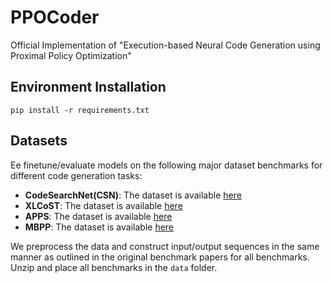 # PPOCoder

Official Implementation of "Execution-based Neural Code Generation using Proximal Policy Optimization"

## Environment Installation
```
pip install -r requirements.txt
```


## Datasets

Ee finetune/evaluate models on the following major dataset benchmarks for different code generation tasks:

* **CodeSearchNet(CSN)**: The dataset is available [here](https://github.com/github/CodeSearchNet##data-details)
* **XLCoST**: The dataset is available [here](https://github.com/reddy-lab-code-research/XLCoST)
* **APPS**: The dataset is available [here](https://github.com/hendrycks/apps)
* **MBPP**: The dataset is available [here](https://github.com/google-research/google-research/tree/master/mbpp)

We preprocess the data and construct input/output sequences in the same manner as outlined in the original benchmark papers for all benchmarks. Unzip and place all benchmarks in the `data` folder.

